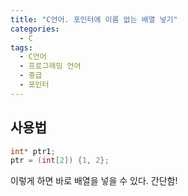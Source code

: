 ```yaml
---
title: "C언어. 포인터에 이름 없는 배열 넣기"
categories:
  - C
tags:
  - C언어
  - 프로그래밍 언어
  - 중급
  - 포인터
---
```


## 사용법

```c
int* ptr1;
ptr = (int[2]) {1, 2};
```

이렇게 하면 바로 배열을 넣을 수 있다. 간단함!